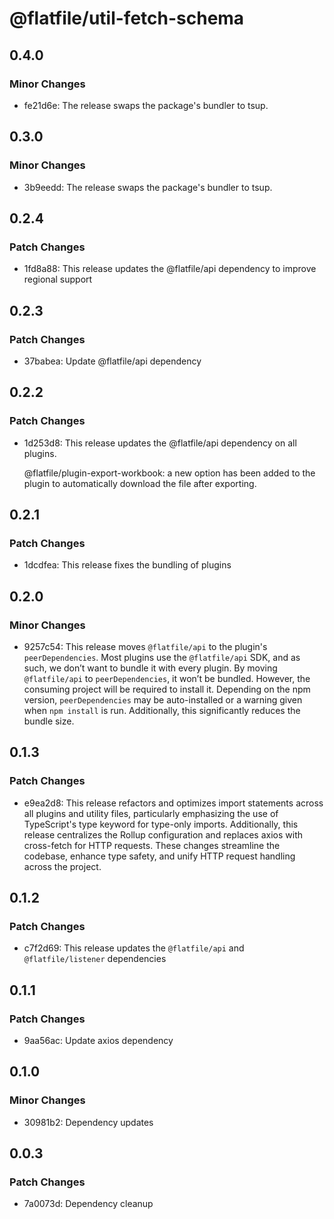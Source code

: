 # @flatfile/util-fetch-schema

## 0.4.0

### Minor Changes

- fe21d6e: The release swaps the package's bundler to tsup.

## 0.3.0

### Minor Changes

- 3b9eedd: The release swaps the package's bundler to tsup.

## 0.2.4

### Patch Changes

- 1fd8a88: This release updates the @flatfile/api dependency to improve regional support

## 0.2.3

### Patch Changes

- 37babea: Update @flatfile/api dependency

## 0.2.2

### Patch Changes

- 1d253d8: This release updates the @flatfile/api dependency on all plugins.

  @flatfile/plugin-export-workbook: a new option has been added to the plugin to automatically download the file after exporting.

## 0.2.1

### Patch Changes

- 1dcdfea: This release fixes the bundling of plugins

## 0.2.0

### Minor Changes

- 9257c54: This release moves `@flatfile/api` to the plugin's `peerDependencies`. Most plugins use the `@flatfile/api` SDK, and as such, we don’t want to bundle it with every plugin. By moving `@flatfile/api` to `peerDependencies`, it won’t be bundled. However, the consuming project will be required to install it. Depending on the npm version, `peerDependencies` may be auto-installed or a warning given when `npm install` is run. Additionally, this significantly reduces the bundle size.

## 0.1.3

### Patch Changes

- e9ea2d8: This release refactors and optimizes import statements across all plugins and utility files, particularly emphasizing the use of TypeScript's type keyword for type-only imports. Additionally, this release centralizes the Rollup configuration and replaces axios with cross-fetch for HTTP requests. These changes streamline the codebase, enhance type safety, and unify HTTP request handling across the project.

## 0.1.2

### Patch Changes

- c7f2d69: This release updates the `@flatfile/api` and `@flatfile/listener` dependencies

## 0.1.1

### Patch Changes

- 9aa56ac: Update axios dependency

## 0.1.0

### Minor Changes

- 30981b2: Dependency updates

## 0.0.3

### Patch Changes

- 7a0073d: Dependency cleanup

